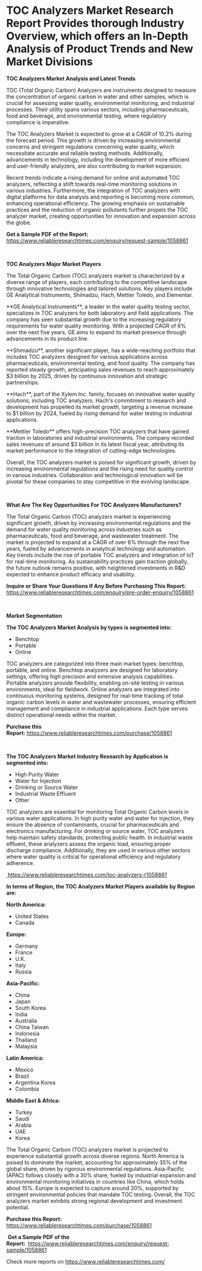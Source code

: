 <p><h1>TOC Analyzers Market Research Report Provides thorough Industry Overview, which offers an In-Depth Analysis of Product Trends and New Market Divisions</h1></p><p><strong>TOC Analyzers Market Analysis and Latest Trends</strong></p>
<p><p>TOC (Total Organic Carbon) Analyzers are instruments designed to measure the concentration of organic carbon in water and other samples, which is crucial for assessing water quality, environmental monitoring, and industrial processes. Their utility spans various sectors, including pharmaceuticals, food and beverage, and environmental testing, where regulatory compliance is imperative.</p><p>The TOC Analyzers Market is expected to grow at a CAGR of 10.2% during the forecast period. This growth is driven by increasing environmental concerns and stringent regulations concerning water quality, which necessitate accurate and reliable testing methods. Additionally, advancements in technology, including the development of more efficient and user-friendly analyzers, are also contributing to market expansion.</p><p>Recent trends indicate a rising demand for online and automated TOC analyzers, reflecting a shift towards real-time monitoring solutions in various industries. Furthermore, the integration of TOC analyzers with digital platforms for data analysis and reporting is becoming more common, enhancing operational efficiency. The growing emphasis on sustainable practices and the reduction of organic pollutants further propels the TOC analyzer market, creating opportunities for innovation and expansion across the globe.</p></p>
<p><strong>Get a Sample PDF of the Report:&nbsp;</strong> <a href="https://www.reliableresearchtimes.com/enquiry/request-sample/1058861?utm_campaign=2467&utm_medium=2&utm_source=Github&utm_content=ia&utm_term=28022025&utm_id=toc-analyzers">https://www.reliableresearchtimes.com/enquiry/request-sample/1058861</a></p>
<p>&nbsp;</p>
<p><strong>TOC Analyzers Major Market Players</strong></p>
<p><p>The Total Organic Carbon (TOC) analyzers market is characterized by a diverse range of players, each contributing to the competitive landscape through innovative technologies and tailored solutions. Key players include GE Analytical Instruments, Shimadzu, Hach, Mettler Toledo, and Elementar.</p><p>**GE Analytical Instruments**, a leader in the water quality testing sector, specializes in TOC analyzers for both laboratory and field applications. The company has seen substantial growth due to the increasing regulatory requirements for water quality monitoring. With a projected CAGR of 6% over the next five years, GE aims to expand its market presence through advancements in its product line.</p><p>**Shimadzu**, another significant player, has a wide-reaching portfolio that includes TOC analyzers designed for various applications across pharmaceuticals, environmental testing, and food quality. The company has reported steady growth, anticipating sales revenues to reach approximately $3 billion by 2025, driven by continuous innovation and strategic partnerships.</p><p>**Hach**, part of the Xylem Inc. family, focuses on innovative water quality solutions, including TOC analyzers. Hach's commitment to research and development has propelled its market growth, targeting a revenue increase to $1 billion by 2024, fueled by rising demand for water testing in industrial applications.</p><p>**Mettler Toledo** offers high-precision TOC analyzers that have gained traction in laboratories and industrial environments. The company recorded sales revenues of around $3 billion in its latest fiscal year, attributing its market performance to the integration of cutting-edge technologies.</p><p>Overall, the TOC analyzers market is poised for significant growth, driven by increasing environmental regulations and the rising need for quality control in various industries. Collaboration and technological innovation will be pivotal for these companies to stay competitive in the evolving landscape.</p></p>
<p>&nbsp;</p>
<p><strong>What Are The Key Opportunities For TOC Analyzers Manufacturers?</strong></p>
<p><p>The Total Organic Carbon (TOC) analyzers market is experiencing significant growth, driven by increasing environmental regulations and the demand for water quality monitoring across industries such as pharmaceuticals, food and beverage, and wastewater treatment. The market is projected to expand at a CAGR of over 6% through the next five years, fueled by advancements in analytical technology and automation. Key trends include the rise of portable TOC analyzers and integration of IoT for real-time monitoring. As sustainability practices gain traction globally, the future outlook remains positive, with heightened investments in R&D expected to enhance product efficacy and usability.</p></p>
<p><strong>Inquire or Share Your Questions If Any Before Purchasing This Report:</strong> <a href="https://www.reliableresearchtimes.com/enquiry/pre-order-enquiry/1058861?utm_campaign=2467&utm_medium=2&utm_source=Github&utm_content=ia&utm_term=28022025&utm_id=toc-analyzers">https://www.reliableresearchtimes.com/enquiry/pre-order-enquiry/1058861</a></p>
<p>&nbsp;</p>
<p><strong>Market Segmentation</strong></p>
<p><strong>The TOC Analyzers Market Analysis by types is segmented into:</strong></p>
<p><ul><li>Benchtop</li><li>Portable</li><li>Online</li></ul></p>
<p><p>TOC analyzers are categorized into three main market types: benchtop, portable, and online. Benchtop analyzers are designed for laboratory settings, offering high precision and extensive analysis capabilities. Portable analyzers provide flexibility, enabling on-site testing in various environments, ideal for fieldwork. Online analyzers are integrated into continuous monitoring systems, designed for real-time tracking of total organic carbon levels in water and wastewater processes, ensuring efficient management and compliance in industrial applications. Each type serves distinct operational needs within the market.</p></p>
<p><strong>Purchase this Report:&nbsp;</strong><a href="https://www.reliableresearchtimes.com/purchase/1058861?utm_campaign=2467&utm_medium=2&utm_source=Github&utm_content=ia&utm_term=28022025&utm_id=toc-analyzers">https://www.reliableresearchtimes.com/purchase/1058861</a></p>
<p>&nbsp;</p>
<p><strong>The TOC Analyzers Market Industry Research by Application is segmented into:</strong></p>
<p><ul><li>High Purity Water</li><li>Water for Injection</li><li>Drinking or Source Water</li><li>Industrial Waste Effluent</li><li>Other</li></ul></p>
<p><p>TOC analyzers are essential for monitoring Total Organic Carbon levels in various water applications. In high purity water and water for injection, they ensure the absence of contaminants, crucial for pharmaceuticals and electronics manufacturing. For drinking or source water, TOC analyzers help maintain safety standards, protecting public health. In industrial waste effluent, these analyzers assess the organic load, ensuring proper discharge compliance. Additionally, they are used in various other sectors where water quality is critical for operational efficiency and regulatory adherence.</p></p>
<p><a href="https://www.reliableresearchtimes.com/toc-analyzers-r1058861?utm_campaign=2467&utm_medium=2&utm_source=Github&utm_content=ia&utm_term=28022025&utm_id=toc-analyzers">&nbsp;https://www.reliableresearchtimes.com/toc-analyzers-r1058861</a></p>
<p><strong>In terms of Region, the TOC Analyzers Market Players available by Region are:</strong></p>
<p>
    <p> <strong> North America: </strong>
        <ul>
            <li>United States</li>
            <li>Canada</li>
        </ul>
        </p> 
    <p> <strong> Europe: </strong>
        <ul>
            <li>Germany</li>
            <li>France</li>
            <li>U.K.</li>
            <li>Italy</li>
            <li>Russia</li>
        </ul>
        </p> 
    <p> <strong> Asia-Pacific: </strong>
        <ul>
            <li>China</li>
            <li>Japan</li>
            <li>South Korea</li>
            <li>India</li>
            <li>Australia</li>
            <li>China Taiwan</li>
            <li>Indonesia</li>
            <li>Thailand</li>
            <li>Malaysia</li>
        </ul>
        </p> 
    <p> <strong> Latin America: </strong>
        <ul>
            <li>Mexico</li>
            <li>Brazil</li>
            <li>Argentina Korea</li>
            <li>Colombia</li>
        </ul>
        </p> 
    <p> <strong> Middle East & Africa: </strong>
        <ul>
            <li>Turkey</li>
            <li>Saudi</li>
            <li>Arabia</li>
            <li>UAE</li>
            <li>Korea</li>
        </ul>
    </p>
    </p>
<p><p>The Total Organic Carbon (TOC) analyzers market is projected to experience substantial growth across diverse regions. North America is poised to dominate the market, accounting for approximately 35% of the global share, driven by rigorous environmental regulations. Asia-Pacific (APAC) follows closely with a 30% share, fueled by industrial expansion and environmental monitoring initiatives in countries like China, which holds about 15%. Europe is expected to capture around 20%, supported by stringent environmental policies that mandate TOC testing. Overall, the TOC analyzers market exhibits strong regional development and investment potential.</p></p>
<p><strong>Purchase this Report: </strong><a href="https://www.reliableresearchtimes.com/purchase/1058861?utm_campaign=2467&utm_medium=2&utm_source=Github&utm_content=ia&utm_term=28022025&utm_id=toc-analyzers">https://www.reliableresearchtimes.com/purchase/1058861</a></p>
<p>&nbsp;<strong>Get a Sample PDF of the Report:&nbsp;&nbsp;</strong><a href="https://www.reliableresearchtimes.com/enquiry/request-sample/1058861?utm_campaign=2467&utm_medium=2&utm_source=Github&utm_content=ia&utm_term=28022025&utm_id=toc-analyzers">https://www.reliableresearchtimes.com/enquiry/request-sample/1058861</a></p>
<p><strong></strong></p>
<p>Check more reports on <a href="https://www.reliableresearchtimes.com/?utm_campaign=2467&utm_medium=2&utm_source=Github&utm_content=ia&utm_term=28022025&utm_id=toc-analyzers">https://www.reliableresearchtimes.com/</a></p>